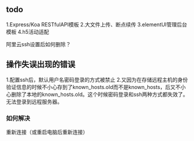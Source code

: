 ## todo
1.Express/Koa RESTfulAPI模板
2.大文件上传、断点续传
3.elementUI管理后台模板
4.h5活动适配
<!-- 5.vitepress搭建静态网站 -->
<!-- 6.配置github.io -->
<!-- 7.发布一个npm -->

阿里云ssh设置后如何删除？

## 操作失误出现的错误
1.配置ssh后，默认用户名密码登录的方式被禁止
2.又因为在存储远程主机的身份验证信息的时候不小心存到了known_hosts.old而不是known_hosts，后又不小心删除了本地的known_hosts.old。这个时候密码登录和ssh两种方式都失效了。无法登录到远程服务器。

### 如何解决
重新连接（或重启电脑后重新连接）

